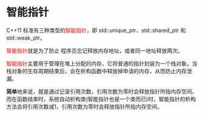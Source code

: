 # 智能指针

C++11 标准有三种类型的<font color="red">智能指针</font>，即 std::unique_ptr、std::shared_ptr 和 std::weak_ptr。

<font color="red">智能指针</font>就是为了防止 程序员忘记释放内存地址，或者同一地址释放两次。

<font color="red">智能指针</font>主要用于管理在堆上分配的内存，它将普通的指针封装为一个栈对象。当栈对象的生存周期结束后，会在析构函数中释放掉申请的内存，从而防止内存泄漏。

**简单**地来说，就是通过记录引用次数，引用次数为零时会释放指针所指内存空间。
而在函数结束时，系统自动析构类(智能指针也是一个类而已)时，智能指针的析构方法会将引用次数减1，引用次数为零时会释放指针所指内存空间。
